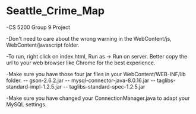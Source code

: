 # Seattle_Crime_Map
-CS 5200 Group 9 Project

-Don't need to care about the wrong warning in the WebContent/js, WebContent/javascript folder. 

-To run, right click on index.html, Run as -> Run on server. Better copy the url to your web browser like Chrome for the best experience.

-Make sure you have those four jar files in your WebContent/WEB-INF/lib folder.
-- gson-2.6.2.jar
-- mysql-connector-java-8.0.16.jar
-- taglibs-standard-impl-1.2.5.jar
-- taglibs-standard-spec-1.2.5.jar

-Make sure you have changed your ConnectionManager.java to adapt your MySQL settings.
